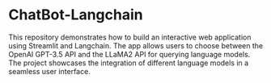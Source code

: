 # ChatBot-Langchain
This repository demonstrates how to build an interactive web application using Streamlit and Langchain. The app allows users to choose between the OpenAI GPT-3.5 API and the LLaMA2 API for querying language models. The project showcases the integration of different language models in a seamless user interface.
